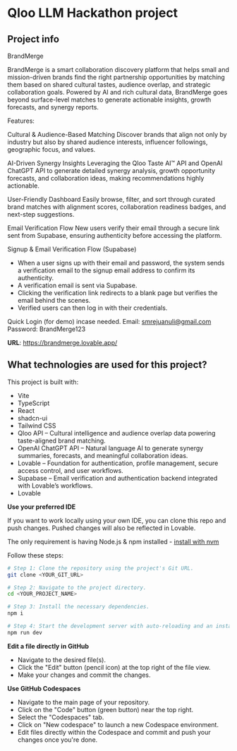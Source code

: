 # Qloo LLM Hackathon project

## Project info

BrandMerge

BrandMerge is a smart collaboration discovery platform that helps small and mission-driven brands find the right partnership opportunities by matching them based on shared cultural tastes, audience overlap, and strategic collaboration goals. Powered by AI and rich cultural data, BrandMerge goes beyond surface-level matches to generate actionable insights, growth forecasts, and synergy reports.

Features:

Cultural & Audience-Based Matching
Discover brands that align not only by industry but also by shared audience interests, influencer followings, geographic focus, and values.

AI-Driven Synergy Insights
Leveraging the Qloo Taste AI™ API and OpenAI ChatGPT API to generate detailed synergy analysis, growth opportunity forecasts, and collaboration ideas, making recommendations highly actionable.

User-Friendly Dashboard
Easily browse, filter, and sort through curated brand matches with alignment scores, collaboration readiness badges, and next-step suggestions.

Email Verification Flow
New users verify their email through a secure link sent from Supabase, ensuring authenticity before accessing the platform.

Signup & Email Verification Flow (Supabase)
- When a user signs up with their email and password, the system sends a verification email to the signup email address to confirm its authenticity.
- A verification email is sent via Supabase.
- Clicking the verification link redirects to a blank page but verifies the email behind the scenes.
- Verified users can then log in with their credentials.

Quick Login (for demo) incase needed.
Email: smrejuanuli@gmail.com
Password: BrandMerge123

**URL**: https://brandmerge.lovable.app/


## What technologies are used for this project?

This project is built with:
- Vite
- TypeScript
- React
- shadcn-ui
- Tailwind CSS
- Qloo API – Cultural intelligence and audience overlap data powering taste-aligned brand matching.
- OpenAI ChatGPT API – Natural language AI to generate synergy summaries, forecasts, and meaningful collaboration ideas.
- Lovable – Foundation for authentication, profile management, secure access control, and user workflows.
- Supabase – Email verification and authentication backend integrated with Lovable’s workflows.
- Lovable


**Use your preferred IDE**

If you want to work locally using your own IDE, you can clone this repo and push changes. Pushed changes will also be reflected in Lovable.

The only requirement is having Node.js & npm installed - [install with nvm](https://github.com/nvm-sh/nvm#installing-and-updating)

Follow these steps:

```sh
# Step 1: Clone the repository using the project's Git URL.
git clone <YOUR_GIT_URL>

# Step 2: Navigate to the project directory.
cd <YOUR_PROJECT_NAME>

# Step 3: Install the necessary dependencies.
npm i

# Step 4: Start the development server with auto-reloading and an instant preview.
npm run dev
```

**Edit a file directly in GitHub**

- Navigate to the desired file(s).
- Click the "Edit" button (pencil icon) at the top right of the file view.
- Make your changes and commit the changes.

**Use GitHub Codespaces**

- Navigate to the main page of your repository.
- Click on the "Code" button (green button) near the top right.
- Select the "Codespaces" tab.
- Click on "New codespace" to launch a new Codespace environment.
- Edit files directly within the Codespace and commit and push your changes once you're done.






